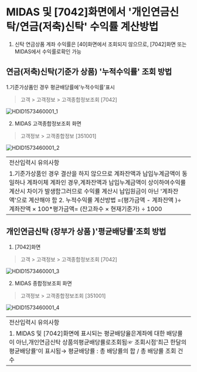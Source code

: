 # MIDAS 및 [7042]화면에서 '개인연금신탁/연금(저축)신탁' 수익률 계산방법
1. 신탁 연금상품 계좌 수익률은 [40]화면에서 조회되지 않으므로, [7042]화면 또는 MIDAS에서 수익률로확인 가능
## 연금(저축)신탁(기준가 상품) '누적수익률' 조회 방법
1.기준가상품인 경우
평균배당률에'누적수익률'표시
> 고객 > 고객정보 > 고객종합정보조회 [7042]

![HDID1573460001_1](HDID1573460001_1.jpg)

2. MIDAS 고객종합정보조회 화면
> 고객정보 > 고객종합정보 [351001]

![HDID1573460001_2](HDID1573460001_2.jpg)


<table><tbody><tr>
<td>
전산입력시 유의사항</td></tr><tr>
<td>1.기준가상품인 경우 결산을 하지 않으므로 계좌잔액과 납입누계금액이 동일하나 계좌이체 계좌인 경우,계좌잔액과 납입누계금액이 상이하여수익률 계산시 차이가 발생함그러므로 수익률 계산시 납입원금이 아닌 '계좌잔액'으로 계산해야 함
2. 누적수익률 계산방법
=(평가금액 - 계좌잔액 )÷ 계좌잔액 × 100*평가금액= (잔고좌수 × 현재기준가) ÷ 1000</td></tr></tbody>
</table>


## 개인연금신탁 (장부가 상품 )'평균배당률'조회 방법
1. [7042]화면
> 고객 > 고객정보 > 고객종합정보조회 [7042]

![HDID1573460001_3](HDID1573460001_3.jpg)

2. MIDAS 종합정보조회 화면
> 고객정보 > 고객종합정보조회 [351001]

![HDID1573460001_4](HDID1573460001_4.jpg)


<table><tbody><tr>
<td>
전산입력시 유의사항</td></tr><tr>
<td>1. MIDAS 및 [7042]화면에 표시되는 평균배당율은계좌에 대한 배당률이 아닌,개인연금신탁 상품의평균배당률로조회됨☞ 조회시점'최근 한달의 평균배당률'이 표시됨→ 평균배당률 : 총 배당률의 합 / 총 배당률 조회 건수</td></tr></tbody>
</table>


